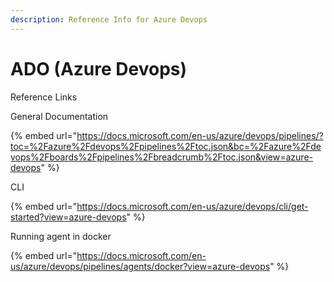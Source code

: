 ```yaml
---
description: Reference Info for Azure Devops
---
```


# ADO (Azure Devops)

Reference Links

General Documentation

{% embed url="https://docs.microsoft.com/en-us/azure/devops/pipelines/?toc=%2Fazure%2Fdevops%2Fpipelines%2Ftoc.json&bc=%2Fazure%2Fdevops%2Fboards%2Fpipelines%2Fbreadcrumb%2Ftoc.json&view=azure-devops" %}

CLI

{% embed url="https://docs.microsoft.com/en-us/azure/devops/cli/get-started?view=azure-devops" %}



Running agent in docker

{% embed url="https://docs.microsoft.com/en-us/azure/devops/pipelines/agents/docker?view=azure-devops" %}


